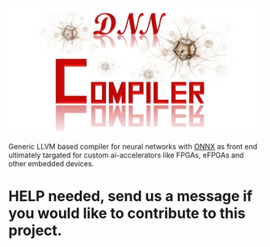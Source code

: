 ![dnn Compiler Logo](misc/dnnCompilerLogo.jpg)

Generic LLVM based compiler for neural networks with [ONNX](https://onnx.ai/) as front end ultimately targated for custom ai-accelerators like FPGAs, eFPGAs and other embedded devices.

# HELP needed, send us a message if you would like to contribute to this project.
